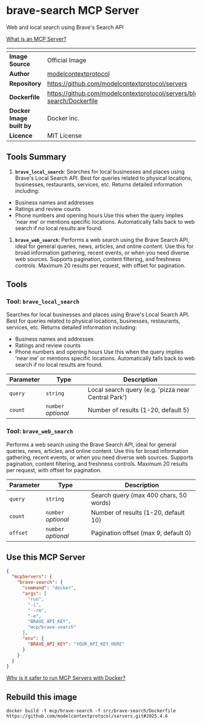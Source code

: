 # brave-search MCP Server

Web and local search using Brave's Search API

[What is an MCP Server?](https://www.anthropic.com/news/model-context-protocol)

| <!-- --> | <!-- --> |
|-----------|---------|
| **Image Source** | Official Image |
| **Author** | [modelcontextprotocol](https://github.com/modelcontextprotocol) |
| **Repository** | https://github.com/modelcontextprotocol/servers |
| **Dockerfile** | https://github.com/modelcontextprotocol/servers/blob/2025.4.6/src/brave-search/Dockerfile |
| **Docker Image built by** | Docker Inc. |
| **Licence** | MIT License |

## Tools Summary

 1. **`brave_local_search`**: Searches for local businesses and places using Brave's Local Search API. Best for queries related to physical locations, businesses, restaurants, services, etc. Returns detailed information including:
- Business names and addresses
- Ratings and review counts
- Phone numbers and opening hours
Use this when the query implies 'near me' or mentions specific locations. Automatically falls back to web search if no local results are found.
 1. **`brave_web_search`**: Performs a web search using the Brave Search API, ideal for general queries, news, articles, and online content. Use this for broad information gathering, recent events, or when you need diverse web sources. Supports pagination, content filtering, and freshness controls. Maximum 20 results per request, with offset for pagination.

## Tools

### Tool: **`brave_local_search`**

Searches for local businesses and places using Brave's Local Search API. Best for queries related to physical locations, businesses, restaurants, services, etc. Returns detailed information including:
- Business names and addresses
- Ratings and review counts
- Phone numbers and opening hours
Use this when the query implies 'near me' or mentions specific locations. Automatically falls back to web search if no local results are found.

| Parameter | Type | Description |
| - | - | - |
| `query` | `string` | Local search query (e.g. 'pizza near Central Park') |
| `count` | `number` *optional* | Number of results (1-20, default 5) |

### Tool: **`brave_web_search`**

Performs a web search using the Brave Search API, ideal for general queries, news, articles, and online content. Use this for broad information gathering, recent events, or when you need diverse web sources. Supports pagination, content filtering, and freshness controls. Maximum 20 results per request, with offset for pagination.

| Parameter | Type | Description |
| - | - | - |
| `query` | `string` | Search query (max 400 chars, 50 words) |
| `count` | `number` *optional* | Number of results (1-20, default 10) |
| `offset` | `number` *optional* | Pagination offset (max 9, default 0) |

## Use this MCP Server

```json
{
  "mcpServers": {
    "brave-search": {
      "command": "docker",
      "args": [
        "run",
        "-i",
        "--rm",
        "-e",
        "BRAVE_API_KEY",
        "mcp/brave-search"
      ],
      "env": {
        "BRAVE_API_KEY": "YOUR_API_KEY_HERE"
      }
    }
  }
}
```

[Why is it safer to run MCP Servers with Docker?](https://www.docker.com/blog/the-model-context-protocol-simplifying-building-ai-apps-with-anthropic-claude-desktop-and-docker/)

## Rebuild this image

```console
docker build -t mcp/brave-search -f src/brave-search/Dockerfile https://github.com/modelcontextprotocol/servers.git#2025.4.6
```

